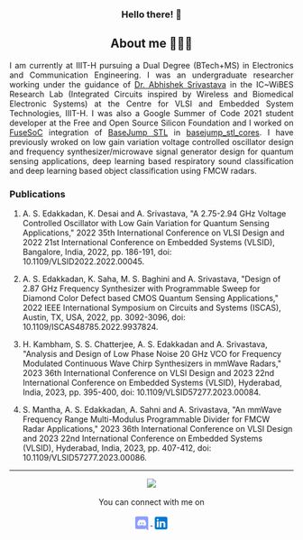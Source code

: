 
<h3 align="center">Hello there! 👋 </h3>

<h2 align="center">About me 👨🏻‍💻 </h2>

<p align="justify">
I am currently at IIIT-H pursuing a Dual Degree (BTech+MS) in Electronics and Communication Engineering. I was an undergraduate researcher working under the guidance of <a href="https://fac-webpages.iiit.ac.in/abhishek/">Dr. Abhishek Srivastava</a> in the IC~WiBES Research Lab (Integrated Circuits inspired by Wireless and Biomedical Electronic Systems) at the Centre for VLSI and Embedded System Technologies, IIIT-H. I was also a Google Summer of Code 2021 student developer at the Free and Open Source Silicon Foundation and I worked on <a href="https://github.com/olofk/fusesoc">FuseSoC</a> integration of <a href="https://github.com/bespoke-silicon-group/basejump_stl">BaseJump STL</a> in <a href="https://github.com/adithyasunil26/basejump_stl_cores">basejump_stl_cores</a>. I have previously wroked on low gain variation voltage controlled oscillator design and frequency synthesizer/microwave signal generator design for quantum sensing applications, deep learning based respiratory sound classification and deep learning based object classification using FMCW radars.
</p>

### Publications 

1. A. S. Edakkadan, K. Desai and A. Srivastava, "A 2.75-2.94 GHz Voltage Controlled Oscillator with Low Gain Variation for Quantum Sensing Applications," 2022 35th International Conference on VLSI Design and 2022 21st International Conference on Embedded Systems (VLSID), Bangalore, India, 2022, pp. 186-191, doi: 10.1109/VLSID2022.2022.00045.

1. A. S. Edakkadan, K. Saha, M. S. Baghini and A. Srivastava, "Design of 2.87 GHz Frequency Synthesizer with Programmable Sweep for Diamond Color Defect based CMOS Quantum Sensing Applications," 2022 IEEE International Symposium on Circuits and Systems (ISCAS), Austin, TX, USA, 2022, pp. 3092-3096, doi: 10.1109/ISCAS48785.2022.9937824.

1. H. Kambham, S. S. Chatterjee, A. S. Edakkadan and A. Srivastava, "Analysis and Design of Low Phase Noise 20 GHz VCO for Frequency Modulated Continuous Wave Chirp Synthesizers in mmWave Radars," 2023 36th International Conference on VLSI Design and 2023 22nd International Conference on Embedded Systems (VLSID), Hyderabad, India, 2023, pp. 395-400, doi: 10.1109/VLSID57277.2023.00084.

1. S. Mantha, A. S. Edakkadan, A. Sahni and A. Srivastava, "An mmWave Frequency Range Multi-Modulus Programmable Divider for FMCW Radar Applications," 2023 36th International Conference on VLSI Design and 2023 22nd International Conference on Embedded Systems (VLSID), Hyderabad, India, 2023, pp. 407-412, doi: 10.1109/VLSID57277.2023.00086.

---

<p align="center">
<img src="https://github-readme-stats.vercel.app/api?username=adithyasunil26&show_icons=true&count_private=true&theme=algolia">
</p>

<p align="center">
  You can connect with me on
</p>
<p align="center">
  <a href="https://discord.com/users/619990807923130384" >
    <img align="center" alt="Adithya's Discord" width="30px" src="https://raw.githubusercontent.com/adithyasunil26/adithyasunil26/main/Images/discord.svg" />
  </a>
  <a href="https://www.linkedin.com/in/adithyasunil26">
    <img align="center" alt="Adithya's LinkedIN" width="30px" src="https://raw.githubusercontent.com/adithyasunil26/adithyasunil26/main/Images/linkedin.svg" />
  </a>
</p> 
  
